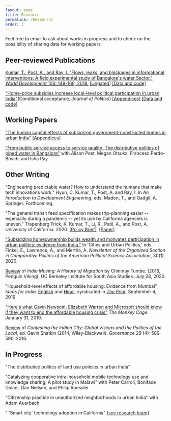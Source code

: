 ```yaml
---
layout: page
title: Research
permalink: /Research/
order: 3
---
```

<!-- Global site tag (gtag.js) - Google Analytics -->
<script async src="https://www.googletagmanager.com/gtag/js?id=UA-111923831-1"></script>
<script>
  window.dataLayer = window.dataLayer || [];
  function gtag(){dataLayer.push(arguments);}
  gtag('js', new Date());

  gtag('config', 'UA-111923831-1');
</script>

 Feel free to email to ask about works in progress and to check on the possibility of sharing data for working papers. 

## Peer-reviewed Publications
 
[Kumar, T., Post, A., and Ray, I. "Flows, leaks, and blockages in informational interventions: A field experimental study of Bangalore's water Sector." *World Development* 106: 149-160, 2018.](https://doi.org/10.1016/j.worlddev.2018.01.022) [[Ungated]](WD_paper.pdf) [[Data and code]](https://dataverse.harvard.edu/dataset.xhtml?persistentId=doi:10.7910/DVN/ZMYDWN) 

["Home-price subsidies increase local-level political participation in urban India"](claims.pdf)(Conditional acceptance, *Journal of Politics*) [[Appendices]](Appendices_claims.pdf) [[Data and code]](https://dataverse.harvard.edu/dataset.xhtml?persistentId=doi:10.7910/DVN/C4CLNR)
   
## Working Papers



["The human capital effects of subsidized government-constructed homes in urban India"](humancapital.pdf) [[Appendices]](Appendices_hc.pdf)

  
["From public service access to service quality: The distributive politics of piped water in Bangalore"](intermittency.pdf) with Alison Post, Megan Otsuka, Francesc Pardo-Bosch, and Isha Ray 


## Other Writing

"Engineering predictable water? How to understand the humans that make tech innovations work."  Hyun, C. Kumar, T., Post, A. and Ray, I.  In *An Introduction to Development Engineering*, eds. Madon, T., and Gadgil, A. Springer. Forthcoming.

"The general transit feed specification makes trip-planning easier -- especially during a pandemic -- yet its use by California agencies is uneven." Trapenberg Frick, K. Kumar, T., Li, R., Patil, A., and Post, A.  University of California. 2020. [[Policy Brief]](https://escholarship.org/uc/item/9j94q60f), [[Paper]](\href{https://escholarship.org/uc/item/1f29b7dk) 

["Subsidizing homeownership builds wealth and motivates participation in urban politics: evidence from India."](https://www.comparativepoliticsnewsletter.org/wp-content/uploads/2020/05/Spring-Newsletter-2020.pdf)  In 'Cities and Urban Politics,' eds. Finkel, E.,  Lawrence, A.,  and Mertha, A.  *Newsletter of the Organized Section in Comparative Politics of the American Political Science Association*, 30(1). 2020.

[Review](https://southasia.berkeley.edu/sites/default/files/shared/India_Center/India_Moving.pdf) of *India Moving: A History of Migration* by Chinmay Tumbe. (2018, Penguin Viking).  UC Berkeley Institute for South Asia Studies. July 28, 2020.

"Household-level effects of affordable housing: Evidence from Mumbai" *Ideas for India*. [English](https://www.ideasforindia.in/topics/poverty-inequality/household-level-effects-of-affordable-housing-evidence-from-mumbai.html) and [Hindi](https://www.ideasforindia.in/topics/poverty-inequality/household-level-effects-of-affordable-housing-evidence-from-mumbai-hindi.html), syndicated in [*The Print*](https://theprint.in/opinion/mumbai-residents-win-govt-housing-lottery-and-spend-more-on-kids-education-jobs-study/290485/). September 4, 2019.

["Here's what Gavin Newsom, Elizabeth Warren and Microsoft should know if they want to end the affordable housing crisis"](https://www.washingtonpost.com/news/monkey-cage/wp/2019/01/31/heres-what-gavin-newsom-elizabeth-warren-and-microsoft-should-know-if-want-to-end-the-affordable-housing-crisis/?tid=sm_tw_cage) *The Monkey Cage*. January 31, 2019. 

[Review](http://onlinelibrary.wiley.com/doi/10.1111/gove.12241/abstract) of *Contesting the Indian City: Global Visions and the Politics of the Local*, ed. Gavin Shatkin (2014, Wiley-Blackwell). *Governance* 29 (4): 589-590, 2016.

## In Progress

"The distributive politics of land use policies in urban India"

"Catalyzing cooperative intra-household mobile technology use and knowledge sharing: A pilot study in Malawi" with Peter Carroll, Boniface Dulani, Dan Nielsen, and Philip Roessler 

"Citizenship practice in unauthorized neighborhoods in urban India" with Adam Auerbach

" 'Smart city' technology adoption in California" [[see research team]](https://connectedgov.berkeley.edu/blog/)


